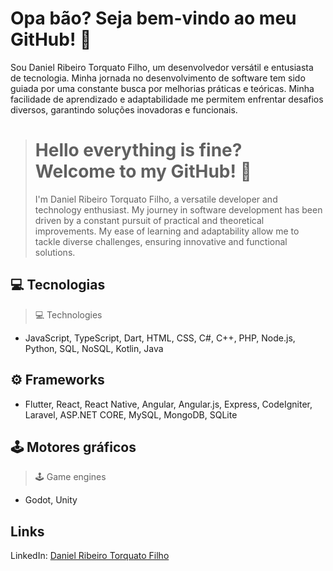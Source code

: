 # Opa bão? Seja bem-vindo ao meu GitHub! 🚀
Sou Daniel Ribeiro Torquato Filho, um desenvolvedor versátil e entusiasta de tecnologia. Minha jornada no desenvolvimento de software tem sido guiada por uma constante busca por melhorias práticas e teóricas. Minha facilidade de aprendizado e adaptabilidade me permitem enfrentar desafios diversos, garantindo soluções inovadoras e funcionais.

> # Hello everything is fine? Welcome to my GitHub! 🚀
> 
> I'm Daniel Ribeiro Torquato Filho, a versatile developer and technology enthusiast. My journey in software development has been driven by a constant pursuit of practical and theoretical improvements. My ease of learning and adaptability allow me to tackle diverse challenges, ensuring innovative and functional solutions.

## 💻 Tecnologias
> 💻 Technologies

- JavaScript, TypeScript, Dart, HTML, CSS, C#, C++, PHP, Node.js, Python, SQL, NoSQL, Kotlin, Java

## ⚙️ Frameworks

- Flutter, React, React Native, Angular, Angular.js, Express, CodeIgniter, Laravel, ASP.NET CORE, MySQL, MongoDB, SQLite

## 🕹️ Motores gráficos
> 🕹️ Game engines

- Godot, Unity

## Links
LinkedIn: [Daniel Ribeiro Torquato Filho](https://www.linkedin.com/in/df-danielfilho/)
